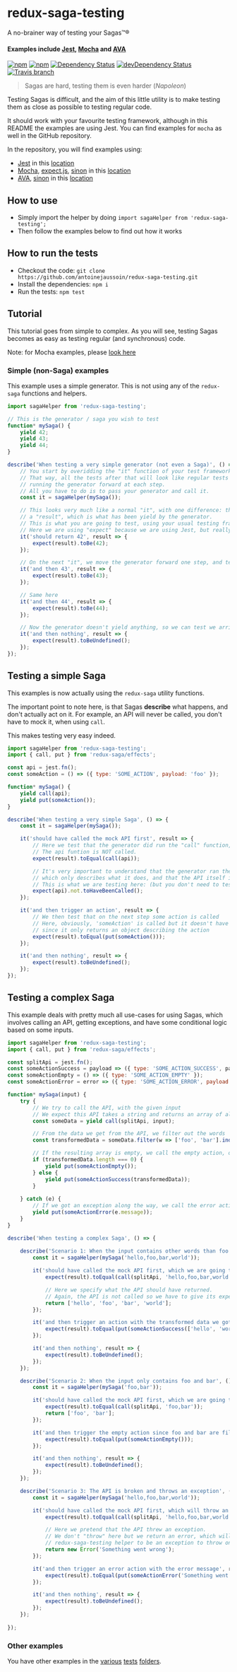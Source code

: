 # redux-saga-testing

A no-brainer way of testing your Sagas™®

#### Examples include [Jest](https://facebook.github.io/jest/), [Mocha](https://mochajs.org/) and [AVA](https://github.com/avajs/ava)

[![npm](https://img.shields.io/npm/v/redux-saga-testing.svg?style=flat-square)](https://www.npmjs.com/package/redux-saga-testing)
[![npm](https://img.shields.io/npm/dm/redux-saga-testing.svg?maxAge=2592000)]()
[![Dependency Status](https://david-dm.org/antoinejaussoin/redux-saga-testing.svg)](https://david-dm.org/antoinejaussoin/redux-saga-testing)
[![devDependency Status](https://david-dm.org/antoinejaussoin/redux-saga-testing/dev-status.svg)](https://david-dm.org/antoinejaussoin/redux-saga-testing#info=devDependencies)
[![Travis branch](https://img.shields.io/travis/antoinejaussoin/redux-saga-testing/master.svg?style=flat-square)](https://travis-ci.org/antoinejaussoin/redux-saga-testing)


> Sagas are hard, testing them is even harder
> (*Napoleon*)

Testing Sagas is difficult, and the aim of this little utility is to make testing them as close as possible to testing regular code.

It should work with your favourite testing framework, although in this README the examples are using Jest.
You can find examples for `mocha` as well in the GitHub repository.

In the repository, you will find examples using:
- [Jest](https://facebook.github.io/jest/) in this [location](https://github.com/antoinejaussoin/redux-saga-testing/tree/master/jest)
- [Mocha](https://mochajs.org/), [expect.js](https://github.com/Automattic/expect.js), [sinon](http://sinonjs.org/) in this [location](https://github.com/antoinejaussoin/redux-saga-testing/tree/master/mocha)
- [AVA](https://github.com/avajs/ava), [sinon](http://sinonjs.org/) in this [location](https://github.com/antoinejaussoin/redux-saga-testing/tree/master/ava)


## How to use

- Simply import the helper by doing `import sagaHelper from 'redux-saga-testing';`
- Then follow the examples below to find out how it works

## How to run the tests

- Checkout the code: `git clone https://github.com/antoinejaussoin/redux-saga-testing.git`
- Install the dependencies: `npm i`
- Run the tests: `npm test`

## Tutorial

This tutorial goes from simple to complex. As you will see, testing Sagas becomes as easy as testing regular (and synchronous) code.

Note: for Mocha examples, please [look here](https://github.com/antoinejaussoin/redux-saga-testing/tree/master/mocha)

### Simple (non-Saga) examples

This example uses a simple generator. This is not using any of the `redux-saga` functions and helpers.

```javascript
import sagaHelper from 'redux-saga-testing';

// This is the generator / saga you wish to test
function* mySaga() {
    yield 42;
    yield 43;
    yield 44;
}

describe('When testing a very simple generator (not even a Saga)', () => {
    // You start by overidding the "it" function of your test framework, in this scope.
    // That way, all the tests after that will look like regular tests but will actually be
    // running the generator forward at each step.
    // All you have to do is to pass your generator and call it.
    const it = sagaHelper(mySaga());

    // This looks very much like a normal "it", with one difference: the function is passed
    // a "result", which is what has been yield by the generator.
    // This is what you are going to test, using your usual testing framework syntax.
    // Here we are using "expect" because we are using Jest, but really it could be anything.
    it('should return 42', result => {
        expect(result).toBe(42);
    });

    // On the next "it", we move the generator forward one step, and test again.
    it('and then 43', result => {
        expect(result).toBe(43);
    });

    // Same here
    it('and then 44', result => {
        expect(result).toBe(44);
    });

    // Now the generator doesn't yield anything, so we can test we arrived at the end
    it('and then nothing', result => {
        expect(result).toBeUndefined();
    });
});
```

## Testing a simple Saga

This examples is now actually using the `redux-saga` utility functions.

The important point to note here, is that Sagas **describe** what happens, and don't actually act on it.
For example, an API will never be called, you don't have to mock it, when using `call`.

This makes testing very easy indeed.

```javascript
import sagaHelper from 'redux-saga-testing';
import { call, put } from 'redux-saga/effects';

const api = jest.fn();
const someAction = () => ({ type: 'SOME_ACTION', payload: 'foo' });

function* mySaga() {
    yield call(api);
    yield put(someAction());
}

describe('When testing a very simple Saga', () => {
    const it = sagaHelper(mySaga());

    it('should have called the mock API first', result => {
        // Here we test that the generator did run the "call" function, with the "api" as an argument.
        // The api funtion is NOT called.
        expect(result).toEqual(call(api));

        // It's very important to understand that the generator ran the 'call' function,
        // which only describes what it does, and that the API itself is never called.
        // This is what we are testing here: (but you don't need to test that in your own tests)
        expect(api).not.toHaveBeenCalled();
    });

    it('and then trigger an action', result => {
        // We then test that on the next step some action is called
        // Here, obviously, 'someAction' is called but it doesn't have any effect
        // since it only returns an object describing the action
        expect(result).toEqual(put(someAction()));
    });

    it('and then nothing', result => {
        expect(result).toBeUndefined();
    });
});
```

## Testing a complex Saga

This example deals with pretty much all use-cases for using Sagas, which involves calling an API, getting exceptions, and have some conditional logic based on some inputs.

```javascript
import sagaHelper from 'redux-saga-testing';
import { call, put } from 'redux-saga/effects';

const splitApi = jest.fn();
const someActionSuccess = payload => ({ type: 'SOME_ACTION_SUCCESS', payload });
const someActionEmpty = () => ({ type: 'SOME_ACTION_EMPTY' });
const someActionError = error => ({ type: 'SOME_ACTION_ERROR', payload: error });

function* mySaga(input) {
    try {
        // We try to call the API, with the given input
        // We expect this API takes a string and returns an array of all the words, split by comma
        const someData = yield call(splitApi, input);

        // From the data we get from the API, we filter out the words 'foo' and 'bar'
        const transformedData = someData.filter(w => ['foo', 'bar'].indexOf(w) === -1);

        // If the resulting array is empty, we call the empty action, otherwise we call the success action
        if (transformedData.length === 0) {
            yield put(someActionEmpty());
        } else {
            yield put(someActionSuccess(transformedData));
        }
        
    } catch (e) {
        // If we got an exception along the way, we call the error action with the error message
        yield put(someActionError(e.message));
    }   
}

describe('When testing a complex Saga', () => {
    
    describe('Scenario 1: When the input contains other words than foo and bar and doesn\'t throw', () => {
        const it = sagaHelper(mySaga('hello,foo,bar,world'));

        it('should have called the mock API first, which we are going to specify the results of', result => {
            expect(result).toEqual(call(splitApi, 'hello,foo,bar,world'));

            // Here we specify what the API should have returned.
            // Again, the API is not called so we have to give its expected response.
            return ['hello', 'foo', 'bar', 'world'];
        });

        it('and then trigger an action with the transformed data we got from the API', result => {
            expect(result).toEqual(put(someActionSuccess(['hello', 'world'])));
        });

        it('and then nothing', result => {
            expect(result).toBeUndefined();
        });
    });

    describe('Scenario 2: When the input only contains foo and bar', () => {
        const it = sagaHelper(mySaga('foo,bar'));

        it('should have called the mock API first, which we are going to specify the results of', result => {
            expect(result).toEqual(call(splitApi, 'foo,bar'));
            return ['foo', 'bar'];
        });

        it('and then trigger the empty action since foo and bar are filtered out', result => {
            expect(result).toEqual(put(someActionEmpty()));
        });

        it('and then nothing', result => {
            expect(result).toBeUndefined();
        });
    });

    describe('Scenario 3: The API is broken and throws an exception', () => {
        const it = sagaHelper(mySaga('hello,foo,bar,world'));

        it('should have called the mock API first, which will throw an exception', result => {
            expect(result).toEqual(call(splitApi, 'hello,foo,bar,world'));

            // Here we pretend that the API threw an exception.
            // We don't "throw" here but we return an error, which will be considered by the
            // redux-saga-testing helper to be an exception to throw on the generator
            return new Error('Something went wrong');
        });

        it('and then trigger an error action with the error message', result => {
            expect(result).toEqual(put(someActionError('Something went wrong')));
        });

        it('and then nothing', result => {
            expect(result).toBeUndefined();
        });
    });
    
});
```

### Other examples

You have other examples in the [various](https://github.com/antoinejaussoin/redux-saga-testing/tree/master/jest) [tests](https://github.com/antoinejaussoin/redux-saga-testing/tree/master/mocha) [folders](https://github.com/antoinejaussoin/redux-saga-testing/tree/master/ava).